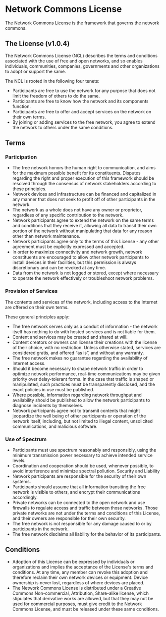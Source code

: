 # Network Commons License

The Network Commons License is the framework that governs the network commons.

## The License (v1.0.4)

The Network Commons License (NCL) describes the terms and conditions associated with the use of free and
open networks, and so enables individuals, communities, companies, governments and other organizations to
adopt or support the same.

The NCL is rooted in the following four tenets:
- Participants are free to use the network for any purpose that does not limit the freedom of others
to do the same.
- Participants are free to know how the network and its components function.
- Participants are free to offer and accept services on the network on their own terms.
- By joining or adding services to the free network, you agree to extend the network to others under
the same conditions.

## Terms

### Participation
- The free network honors the human right to communication, and aims for the maximum possible
benefit for its constituents. Disputes regarding the right and proper execution of this framework
should be resolved through the consensus of network stakeholders according to these principles.
- Network devices and infrastructure can be financed and capitalized in any manner that does not
seek to profit off of other participants in the network.
- The network as a whole does not have any owner or proprietor, regardless of any specific
contribution to the network.
- Network participants agree to extend the network on the same terms and conditions that they
receive it, allowing all data to transit their own portion of the network without manipulating that
data for any reason other than network maintenance.
- Network participants agree only to the terms of this License - any other agreement must be
explicitly expressed and accepted.
- In order to maximize connectivity and network growth, network constituents are encouraged to
allow other network participants to install devices in their facilities, but this permission is always
discretionary and can be revoked at any time.
- Data from the network is not logged or stored, except where necessary to operate the network effectively or troubleshoot network problems.

### Provision of Services
The contents and services of the network, including access to the Internet are offered on their own terms.

These general principles apply:
- The free network serves only as a conduit of information - the network itself has nothing to do with
hosted services and is not liable for them.
- Content and services may be created and shared at will.
- Content creators or owners can license their creations with the license of their choice, with no
restriction. Unless otherwise stated, services are considered gratis, and offered “as is”, and
without any warranty.
- The free network makes no guarantee regarding the availability of Internet access.
- Should it become necessary to shape network traffic in order to optimize network performance,
real-time communications may be given priority over delay-tolerant forms. In the case that traffic is
shaped or manipulated, such practices must be transparently disclosed, and the exact policies in
use must be published.
- Where possible, information regarding network throughput and availability should be published to
allow the network participants to diagnose incidents by themselves.
- Network participants agree not to transmit contents that might jeopardize the well being of other
participants or operation of the network itself, including, but not limited to illegal content,
unsolicited communications, and malicious software.

### Use of Spectrum
- Participants must use spectrum reasonably and responsibly, using the minimum transmission
power necessary to achieve intended service levels.
- Coordination and cooperation should be used, whenever possible, to avoid interference and
minimize spectral pollution.
Security and Liability
- Network participants are responsible for the security of their own systems.
- Participants should assume that all information transiting the free network is visible to others, and
encrypt their communications accordingly.
- Private networks can be connected to the open network and use firewalls to regulate access and
traffic between those networks. Those private networks are not under the terms and conditions of
this License, and their owners are responsible for their own security.
- The free network is not responsible for any damage caused to or by participants in the network.
- The free network disclaims all liability for the behavior of its participants.

## Conditions
- Adoption of this License can be expressed by individuals or organizations and implies the
acceptance of the License's terms and conditions. At any time, any member can revoke this
adoption and therefore reclaim their own network devices or equipment. Device ownership is
never lost, regardless of where devices are placed.
- The Network Commons License is distributed under a Creative Commons Non-commercial,
Attribution, Share-alike license, which stipulates that derivative works are allowed, but that they
may not be used for commercial purposes, must give credit to the Network Commons License,
and must be released under these same conditions.
